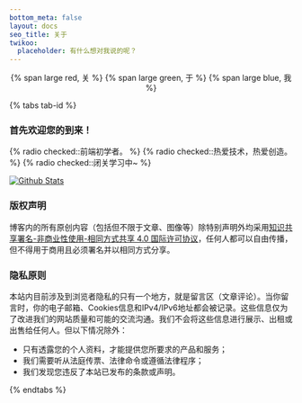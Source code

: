 ```yaml
---
bottom_meta: false
layout: docs
seo_title: 关于
twikoo:
  placeholder: 有什么想对我说的呢？
---
```


<center>
{% span large red, 关 %}
{% span large green, 于 %}
{% span large blue, 我 %}
</center>

{% tabs tab-id %}

<!-- tab <i class='fad fa-greater-than-equal'></i> -->

### 首先欢迎您的到来！

<!-- endtab -->

<!-- tab 关于 -->

{% radio checked::前端初学者。 %}
{% radio checked::热爱技术，热爱创造。 %}
{% radio checked::闭关学习中~ %}

<!-- endtab -->

<!-- tab <i class='fad fa-fingerprint'></i> -->

[![Github Stats](https://github-readme-stats.xaoxuu.com/api/?username=wndbac)](https://github.com/wndbac)

<!-- endtab -->

<!-- tab <i class='fad fa-bullseye'></i> -->

### 版权声明

博客内的所有原创内容（包括但不限于文章、图像等）除特别声明外均采用[知识共享署名-非商业性使用-相同方式共享 4.0 国际许可协议](https://creativecommons.org/licenses/by-nc-sa/4.0/)，任何人都可以自由传播，但不得用于商用且必须署名并以相同方式分享。

### 隐私原则

本站内目前涉及到浏览者隐私的只有一个地方，就是留言区（文章评论）。当你留言时，你的电子邮箱、Cookies信息和IPv4/IPv6地址都会被记录。这些信息仅为了改进我们的网站质量和可能的交流沟通。我们不会将这些信息进行展示、出租或出售给任何人。但以下情况除外：

- 只有透露您的个人资料，才能提供您所要求的产品和服务；
- 我们需要听从法庭传票、法律命令或遵循法律程序；
- 我们发现您违反了本站已发布的条款或声明。

<!-- endtab -->

{% endtabs %}
